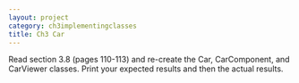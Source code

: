 ```yaml
---
layout: project
category: ch3implementingclasses
title: Ch3 Car
---
```

Read section 3.8 (pages 110-113) and re-create the Car, CarComponent, and CarViewer classes. Print your expected results and then the actual results.
